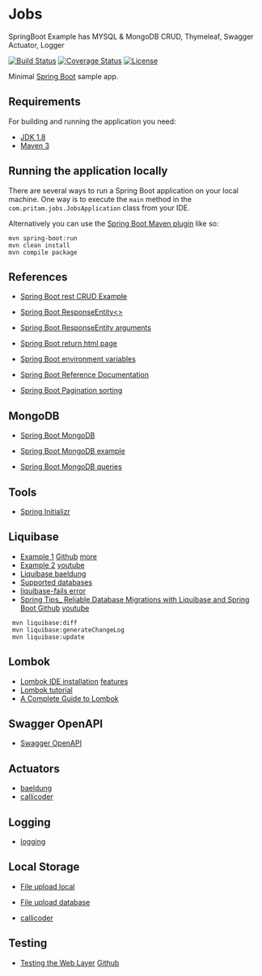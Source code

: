 # Jobs
SpringBoot Example has MYSQL &amp; MongoDB CRUD, Thymeleaf, Swagger Actuator, Logger

[![Build Status](https://travis-ci.org/pritamkhose/jobs.svg?branch=master)](https://travis-ci.org/pritamkhose/jobs)
[![Coverage Status](https://coveralls.io/repos/github/pritamkhose/jobs/badge.svg?branch=master)](https://coveralls.io/github/pritamkhose/jobs?branch=main)
[![License](http://img.shields.io/:license-apache-blue.svg)](http://www.apache.org/licenses/LICENSE-2.0.html)

Minimal [Spring Boot](http://projects.spring.io/spring-boot/) sample app.

## Requirements

For building and running the application you need:

- [JDK 1.8](http://www.oracle.com/technetwork/java/javase/downloads/jdk8-downloads-2133151.html)
- [Maven 3](https://maven.apache.org)

## Running the application locally

There are several ways to run a Spring Boot application on your local machine. One way is to execute the `main` method in the `com.pritam.jobs.JobsApplication` class from your IDE.

Alternatively you can use the [Spring Boot Maven plugin](https://docs.spring.io/spring-boot/docs/current/reference/html/build-tool-plugins-maven-plugin.html) like so:

```shell
mvn spring-boot:run
mvn clean install
mvn compile package
```


## References
* [Spring Boot rest CRUD Example](https://stackoverflow.com/questions/28228068/spring-boot-full-rest-crud-example)

* [Spring Boot ResponseEntity<>](https://stackoverflow.com/questions/44497859/is-it-better-to-pass-back-string-or-object-in-the-responseentity)

* [Spring Boot ResponseEntity arguments](https://stackoverflow.com/questions/56780107/cannot-infer-type-arguments-for-responseentity)

* [Spring Boot return html page](https://stackoverflow.com/questions/38700790/how-to-return-a-html-page-from-a-restful-controller-in-spring-boot)

* [Spring Boot environment variables](https://stackoverflow.com/questions/42426438/how-to-set-system-environment-variables-in-applicaton-properties-the-12-factor-w)

* [Spring Boot Reference Documentation](https://docs.spring.io/spring-boot/docs/current/reference/html/index.html)

* [Spring Boot Pagination sorting](https://howtodoinjava.com/spring-boot2/pagination-sorting-example)

## MongoDB
* [Spring Boot MongoDB](https://www.journaldev.com/18156/spring-boot-mongodb)

* [Spring Boot MongoDB example](https://www.codementor.io/gtommee97/rest-api-java-spring-boot-and-mongodb-j7nluip8d)

* [Spring Boot MongoDB queries](https://www.baeldung.com/queries-in-spring-data-mongodb)
	

## Tools
* [Spring Initializr](https://start.spring.io/)

## Liquibase
* [Example 1](https://docs.liquibase.com/tools-integrations/springboot/using-springboot-with-maven.html) [Github](https://github.com/serlesen/backend-social-network/tree/chapter_6) [more](https://docs.liquibase.com/change-types/sql.html)
* [Example 2](https://github.com/serlesen/backend-social-network) [youtube](https://www.youtube.com/watch?v=uegLZi7-sGc)
* [Liquibase baeldung](https://www.baeldung.com/liquibase-refactor-schema-of-java-app)
* [Supported databases](https://www.liquibase.org/get-started/databases)
* [liquibase-fails error](https://stackoverflow.com/questions/32350054/liquibase-fails-if-computer-is-not-connected-to-internet)
* [Spring Tips_ Reliable Database Migrations with Liquibase and Spring Boot Github](https://github.com/spring-tips/liquibase/blob/master/script.md) [youtube](https://www.youtube.com/watch?v=YhicwD489xQ)
```shell
 mvn liquibase:diff
 mvn liquibase:generateChangeLog
 mvn liquibase:update
```

## Lombok
* [Lombok IDE installation](https://www.baeldung.com/lombok-ide) [features](https://projectlombok.org/features/all)
* [Lombok tutorial](https://medium.com/@udith.indrakantha/say-bye-bye-to-annoying-getters-setters-shorten-your-java-code-with-lombok-d656ae66e163)
* [A Complete Guide to Lombok](https://auth0.com/blog/a-complete-guide-to-lombok/)

## Swagger OpenAPI
* [Swagger OpenAPI](https://www.baeldung.com/spring-rest-openapi-documentation)

## Actuators
* [baeldung](https://www.baeldung.com/spring-boot-actuators)
* [callicoder](https://www.callicoder.com/spring-boot-actuator/)

## Logging
* [logging](https://www.baeldung.com/spring-boot-logging)

## Local Storage
* [File upload local](https://www.bezkoder.com/spring-boot-file-upload/)

* [File upload database](https://www.bezkoder.com/spring-boot-upload-file-database/)

* [callicoder](https://www.callicoder.com/spring-boot-file-upload-download-rest-api-example/)

## Testing
* [Testing the Web Layer](https://spring.io/guides/gs/testing-web/) [Github](https://github.com/spring-guides/gs-testing-web/tree/main/complete)